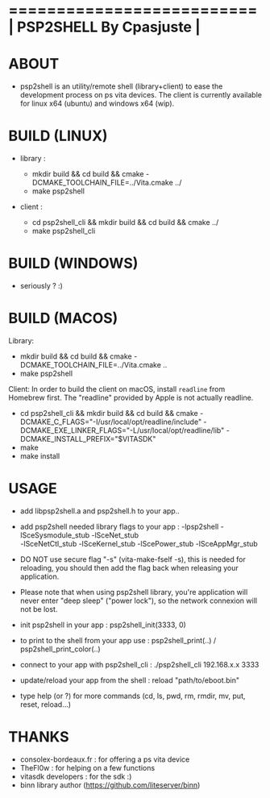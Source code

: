 ==========================
| PSP2SHELL By Cpasjuste |
==========================

ABOUT
=====

- psp2shell is an utility/remote shell (library+client) to ease the development process on ps vita devices.
    The client is currently available for linux x64 (ubuntu) and windows x64 (wip).

BUILD (LINUX)
=============

- library :
    - mkdir build && cd build && cmake -DCMAKE_TOOLCHAIN_FILE=../Vita.cmake ../
    - make psp2shell

- client :
    - cd psp2shell_cli && mkdir build && cd build && cmake ../
    - make psp2shell_cli

BUILD (WINDOWS)
===============

- seriously ? :)

BUILD (MACOS)
=============

Library:

* mkdir build && cd build && cmake -DCMAKE_TOOLCHAIN_FILE=../Vita.cmake ..
* make psp2shell

Client: In order to build the client on macOS, install `readline` from
Homebrew first. The "readline" provided by Apple is not actually readline.

* cd psp2shell_cli && mkdir build && cd build && cmake
  -DCMAKE_C_FLAGS="-I/usr/local/opt/readline/include"
  -DCMAKE_EXE_LINKER_FLAGS="-L/usr/local/opt/readline/lib"
  -DCMAKE_INSTALL_PREFIX="$VITASDK"
* make
* make install

USAGE
=====

- add libpsp2shell.a and psp2shell.h to your app..

- add psp2shell needed library flags to your app :
	-lpsp2shell -lSceSysmodule_stub -lSceNet_stub \
	-lSceNetCtl_stub -lSceKernel_stub -lScePower_stub -lSceAppMgr_stub

- DO NOT use secure flag "-s" (vita-make-fself -s), this is needed for reloading,
    you should then add the flag back when releasing your application.

- Please note that when using psp2shell library, you're application
    will never enter "deep sleep" ("power lock"), so the network connexion will not be lost.

- init psp2shell in your app : psp2shell_init(3333, 0)

- to print to the shell from your app use : psp2shell_print(..) / psp2shell_print_color(..)

- connect to your app with psp2shell_cli : ./psp2shell_cli 192.168.x.x 3333

- update/reload your app from the shell : reload "path/to/eboot.bin"

- type help (or ?) for more commands
    (cd, ls, pwd, rm, rmdir, mv, put, reset, reload...)


THANKS
======
- consolex-bordeaux.fr : for offering a ps vita device
- TheFl0w : for helping on a few functions
- vitasdk developers : for the sdk :)
- binn library author (https://github.com/liteserver/binn)
